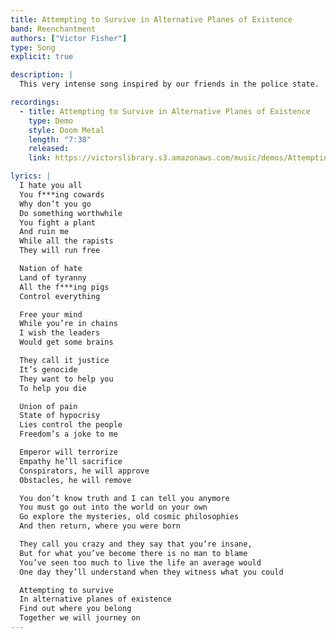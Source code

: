 ```yaml
---
title: Attempting to Survive in Alternative Planes of Existence
band: Reenchantment
authors: ["Victor Fisher"]
type: Song
explicit: true

description: |
  This very intense song inspired by our friends in the police state.

recordings:
  - title: Attempting to Survive in Alternative Planes of Existence
    type: Demo
    style: Doom Metal
    length: "7:38"
    released: 
    link: https://victorslibrary.s3.amazonaws.com/music/demos/Attempting+to+Survive+in+Alternative+Planes+of+Existence.mp3

lyrics: |
  I hate you all
  You f***ing cowards
  Why don’t you go
  Do something worthwhile
  You fight a plant
  And ruin me
  While all the rapists
  They will run free

  Nation of hate
  Land of tyranny
  All the f***ing pigs
  Control everything

  Free your mind
  While you’re in chains
  I wish the leaders
  Would get some brains

  They call it justice
  It’s genocide
  They want to help you
  To help you die

  Union of pain
  State of hypocrisy
  Lies control the people
  Freedom’s a joke to me

  Emperor will terrorize
  Empathy he’ll sacrifice
  Conspirators, he will approve
  Obstacles, he will remove

  You don’t know truth and I can tell you anymore
  You must go out into the world on your own
  Go explore the mysteries, old cosmic philosophies
  And then return, where you were born

  They call you crazy and they say that you’re insane,
  But for what you’ve become there is no man to blame
  You’ve seen too much to live the life an average would
  One day they’ll understand when they witness what you could

  Attempting to survive
  In alternative planes of existence
  Find out where you belong
  Together we will journey on
---
```


<Song :title="title"></Song>
